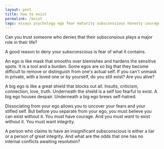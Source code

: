 ```yaml
---
layout: post
title: how to exist
permalink: /exist
tags: essays psychology ego fear maturity subsconscious honesty courage integrity
---
```


Can you trust someone who denies that their subsconsious plays a major role in their life?
<!--more-->
A good reason to deny your subsconscious is fear of what it contains.

An ego is like mask that smooths over blemishes and hardens the sensitive spots.
It is a tool and a burden.
Some egos are so big that they become difficult to remove or distinguish from one's actual self.
If you can't unmask in private, with a loved one or by yourself, do you still exist?
Are you alive?

A big ego is like a great shield that blocks out all.
Insults, criticism, connection, love, truth.
Underneath the shield is a self too fearful to exist.
A big ego houses despair.
Underneath a big ego brews self-hatred.

Dissociating from your ego allows you to uncover your fears and your stifled self.
But before you separate from your ego, you must believe you can exist without it.
You must have courage.
And you must _want_ to exist without it.
You must want integrity.

A person who claims to have an insignificant subsconscious is either a liar or a person of great integrity.
And what are the odds that one has no internal conflicts awaiting resolution?
